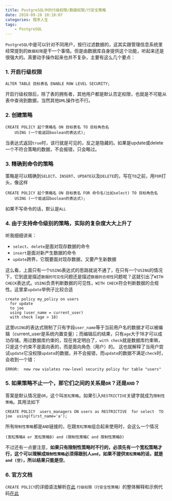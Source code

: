 ```yaml
---
title: PostgreSQL中的行级权限/数据权限/行安全策略
date: 2018-09-28 10:10:07
categories: 程序人生
tags:
    - PostgreSQL
---
```

`PostgreSQL`中是可以针对不同用户，按行过滤数据的，这其实跟管理信息系统里经常提到的`数据权限`是干一个事情。但是由数据库自身提供这个功能，听起来还是很强大的。真要动手操作起来也并不复杂，主要有这么几个要点：
### 1. 开启行级权限
```
ALTER TABLE 目标表名 ENABLE ROW LEVEL SECURITY;
```
开启行级权限后，除了表的拥有者，其他用户都是默认否定权限，也就是不可能从表中查询到数据，当然其他`DML`操作也不行。

### 2. 创建策略
```
CREATE POLICY 起个策略名 ON 目标表名 TO 目标角色名
    USING (一个能返回boolean的表达式);
```
当表达式返回`true`时，该行就是可见的，反之是隐藏的。如果是update或delete一个不符合策略的数据，不会报错，只会略过。
### 3. 精确到命令的策略
策略是可以精确到`SELECT`、`INSERT`、`UPDATE`以及`DELETE`的，写在`TO`之前，用`FOR`打头，像这样
```
CREATE POLICY 起个策略名 ON 目标表名 FOR 命令名(比如select) TO 目标角色名
    USING (一个能返回boolean的表达式);
```
如果不写命令的话，默认是`ALL`

### 4. 由于支持命令级别的策略，实际的复杂度大大上升了
听我细细讲来：
* `select`、`delete`是面对现存数据的命令
* `insert`是面对新产生数据的命令
* `update`跨界，它既要面对现存数据，又要产生新数据

这么看，上面只有一个`USING`表达式的思路就说不通了，在只有一个`USING`的情况下，它到底是描述`数据的可见性`问题还是描述`数据的合规性`问题呢？这就引出了`WITH CHECK`表达式。`USING`负责判断数据的可见性，`WITH CHECK`符合判断数据的合规性。这里拿`update`举例子比较合适
```
create policy my_policy on users
  for update
  to joe
  using (user_name = current_user)
  with check (age > 18)
```
这里`USING`的表达式限制了只有字段`user_name`等于当前用户名的数据才可以被编辑（current_user是系统内置变量）；而编辑后的结果，只有`age`大于18才可以成功存储。用过数据库约束的，现在肯定明白了，`with check`就是数据库约束嘛，只是这个约束不是面向表的，而是面向角色（用户）的。
这也就解释了当用户尝试`update`它没权限`update`的数据，并不会报错，而`update`的数据不满足`check`时，会收到一个错：
```
ERROR:  new row violates row-level security policy for table "users"
```

### 5. 如果策略不止一个，那它们之间的关系是`OR`？还是`AND`？
答案是默认情况是`OR`，这个叫`宽松策略`。如果引入`RESTRICTIVE`关键字就成为`限制性策略`。其用法如下
```
CREATE POLICY  users_managers ON users as RESTRICTIVE  for select  TO joe  using(first_name='a');
```
所有`限制性策略`都是`AND`链接的，在跟`宽松策略`组合起来使用时，会这么一个情况
```
(宽松策略A or 宽松策略B) and (限制性策略C and 限制性策略D)
```
不过还有一点要注意，**如果只有限制性策略时不行的，必须先有一个宽松策略才行，这个可以理解成`限制性策略`必须得跟别人`and`，如果不提供`宽松策略`的话，就是`and (空)`，所以结果只能是空**。

### 6. 官方文档
`CREATE POLICY`的详细语法解析[在此](http://www.postgres.cn/docs/10/sql-createpolicy.html)
`行级权限（行安全性策略）`的整体解释和示例代码[在此](http://www.postgres.cn/docs/10/ddl-rowsecurity.html)

